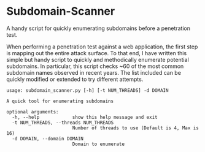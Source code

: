 # Subdomain-Scanner
A handy script for quickly enumerating subdomains before a penetration test.

When performing a penetration test against a web application, the first step is mapping out the entire attack surface. To that end, I have written this simple but handy script to quickly and methodically enumerate potential subdomains. In particular, this script checks ~60 of the most common subdomain names observed in recent years. The list included can be quickly modified or extended to try different attempts.

```
usage: subdomain_scanner.py [-h] [-t NUM_THREADS] -d DOMAIN

A quick tool for enumerating subdomains

optional arguments:
  -h, --help            show this help message and exit
  -t NUM_THREADS, --threads NUM_THREADS
                        Number of threads to use (Default is 4, Max is 16)
  -d DOMAIN, --domain DOMAIN
                        Domain to enumerate
```
